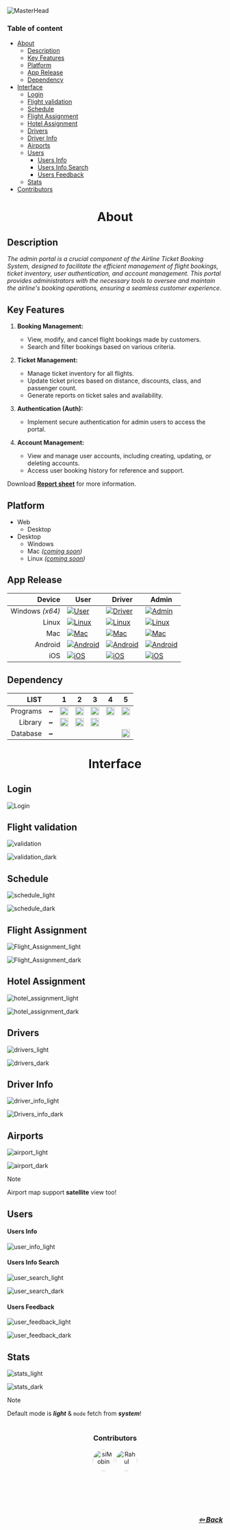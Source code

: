 ![MasterHead][head]

### Table of content

- [About](#about)
  - [Description](#description)
  - [Key Features](#key-features)
  - [Platform](#platform)
  - [App Release](#app-release)
  - [Dependency](#dependency)
- [Interface](#interface)
  - [Login](#login)
  - [Flight validation](#flight-validation)
  - [Schedule](#schedule)
  - [Flight Assignment](#flight-assignment)
  - [Hotel Assignment](#hotel-assignment)
  - [Drivers](#drivers)
  - [Driver Info](#driver-info)
  - [Airports](#airports)
  - [Users](#users)
    - [Users Info](#users-info)
    - [Users Info Search](#users-info-search)
    - [Users Feedback](#users-feedback)
  - [Stats](#stats)
- [Contributors](#contributors)

<!-- Main content -->

# <h1 align=center>About</h1>

## Description

_The admin portal is a crucial component of the Airline Ticket Booking System, designed to facilitate the efficient management of flight bookings, ticket inventory, user authentication, and account management. This portal provides administrators with the necessary tools to oversee and maintain the airline's booking operations, ensuring a seamless customer experience._

## Key Features

1. **Booking Management:**
   - View, modify, and cancel flight bookings made by customers.
   - Search and filter bookings based on various criteria.
2. **Ticket Management:**

   - Manage ticket inventory for all flights.
   - Update ticket prices based on distance, discounts, class, and passenger count.
   - Generate reports on ticket sales and availability.

3. **Authentication (Auth):**

   - Implement secure authentication for admin users to access the portal.

4. **Account Management:**
   - View and manage user accounts, including creating, updating, or deleting accounts.
   - Access user booking history for reference and support.

Download **[Report sheet](https://1drv.ms/b/s!Anra9StYV1r-gw2xm8fBy5s8ZNbA?e=SshHLm)** for more information.

## Platform

- Web
  - Desktop
- Desktop
  - Windows
  - Mac _([coming soon](#app-release))_
  - Linux _([coming soon](#app-release))_

## App Release

<div align="center">

|          Device | User                                                                         | Driver                                                                       | Admin                                                                                                                              |
| --------------: | ---------------------------------------------------------------------------- | ---------------------------------------------------------------------------- | ---------------------------------------------------------------------------------------------------------------------------------- |
| Windows _(x64)_ | [![User](https://img.shields.io/badge/coming%20soon-yellow)](#)              | [![Driver](https://img.shields.io/badge/coming%20soon-yellow)](#)            | [![Admin](https://img.shields.io/badge/Latest-1.2.130-blue)](https://github.com/siMobin/Project_AirlineManagement/releases/latest) |
|           Linux | [![Linux](https://img.shields.io/badge/no%20information%20available-red)](#) | [![Linux](https://img.shields.io/badge/no%20information%20available-red)](#) | [![Linux](https://img.shields.io/badge/coming%20soon-yellow)](#)                                                                   |
|             Mac | [![Mac](https://img.shields.io/badge/coming%20soon-yellow)](#)               | [![Mac](https://img.shields.io/badge/coming%20soon-yellow)](#)               | [![Mac](https://img.shields.io/badge/coming%20soon-yellow)](#)                                                                     |
|         Android | [![Android](https://img.shields.io/badge/coming%20soon-yellow)](#)           | [![Android](https://img.shields.io/badge/coming%20soon-yellow)](#)           | [![Android](https://img.shields.io/badge/no%20information%20available-red)](#)                                                     |
|             iOS | [![iOS](https://img.shields.io/badge/coming%20soon-yellow)](#)               | [![iOS](https://img.shields.io/badge/coming%20soon-yellow)](#)               | [![iOS](https://img.shields.io/badge/no%20information%20available-red)](#)                                                         |

</div>

## Dependency

<div align=center>

| **LIST** | <!--  --> | 1                                                                                                                                            | 2                                                                                                                                                   | 3                                                                                                                                                           | 4                                                                                                                                    | 5                                                                                                                                                                                  |
| -------: | :-------: | -------------------------------------------------------------------------------------------------------------------------------------------- | --------------------------------------------------------------------------------------------------------------------------------------------------- | ----------------------------------------------------------------------------------------------------------------------------------------------------------- | ------------------------------------------------------------------------------------------------------------------------------------ | ---------------------------------------------------------------------------------------------------------------------------------------------------------------------------------- |
| Programs |   **~**   | <img src="https://img.shields.io/badge/PHP-777BB4?logo=php&logoColor=black&style=for-the-badge" height="20" alt="php logo"  />               | <img src="https://img.shields.io/badge/JavaScript-F7DF1E?logo=javascript&logoColor=black&style=for-the-badge" height="20" alt="javascript logo"  /> | <img src="https://img.shields.io/badge/Sass-CC6699?logo=sass&logoColor=black&style=for-the-badge" height="20" alt="sass logo"  />                           | <img src="https://img.shields.io/badge/HTML5-E34F26?logo=html5&logoColor=white&style=for-the-badge" height="20" alt="html5 logo"  /> | <img src="https://img.shields.io/badge/CSS3-1572B6?logo=css3&logoColor=white&style=for-the-badge" height="20" alt="css3 logo"  />                                                  |
|  Library |   **~**   | <img src="https://img.shields.io/badge/Chart.js-1572B6?logo=chart.js&logoColor=pink&style=for-the-badge" height="20" alt="chart js logo"  /> | <img src="https://img.shields.io/badge/%F0%9F%93%85%20FullCalendar-1976d2?style=for-the-badge" height="20" alt="FullCalendar logo" />               | <img src="https://img.shields.io/badge/Font%20Awesome-339AF0?logo=font-awesome&logoColor=white&style=for-the-badge" height="20" alt="Font Awesome logo"  /> |                                                                                                                                      |                                                                                                                                                                                    |
| Database |   **~**   |                                                                                                                                              |                                                                                                                                                     |                                                                                                                                                             |                                                                                                                                      | <img src="https://img.shields.io/badge/Microsoft SQL Server 2022-CC2927?logo=microsoftsqlserver&logoColor=white&style=for-the-badge" height="20" alt="microsoftsqlserver logo"  /> |

</div>

# <h1 align=center>Interface</h1>

## Login

![Login][login]

## Flight validation

![validation][validation_light]

![validation_dark][validation_dark]

## Schedule

![schedule_light][schedule_light]

![schedule_dark][schedule_dark]

## Flight Assignment

![Flight_Assignment_light][flight_assignment_light]

![Flight_Assignment_dark][flight_assignment_dark]

## Hotel Assignment

![hotel_assignment_light][hotel_assignment_light]

![hotel_assignment_dark][hotel_assignment_dark]

## Drivers

![drivers_light][drivers_light]

![drivers_dark][drivers_dark]

## Driver Info

![driver_info_light][driver_info_light]

![Drivers_info_dark][drivers_info_dark]

## Airports

![airport_light][airport_light]

![airport_dark][airport_dark]

> [!NOTE]
> Airport map support **satellite** view too!

## Users

#### Users Info

![user_info_light][user_info_light]

<!-- ![drivers_dark][drivers_dark] -->

#### Users Info Search

![user_search_light][user_search_light]

![user_search_dark][user_search_dark]

#### Users Feedback

![user_feedback_light][user_feedback_light]

![user_feedback_dark][user_feedback_dark]

## Stats

![stats_light][stats_light]

![stats_dark][stats_dark]

> [!NOTE]
> Default mode is **_light_**
> & `mode` fetch from **_system_**!

<!--  -->

<!-- # Conclusion -->

# <h3 align=center>Contributors</h3>

<div align="center">
  <img src="https://avatars.githubusercontent.com/u/102217786?v=4" height="50" alt="siMobin" style="border-radius: 50%;" />
   <img src="https://avatars.githubusercontent.com/u/102604008?v=4" height="50" alt="Rahul"  style="border-radius: 50%;"/>
<!-- 
<hr style="width:350px">
 <img src="https://drive.google.com/uc?export=view&id=14Up1XvM1xxjHVX0gxdK5_58cOmNiD6QY" style="width:350px" align=center alt="special-partner"> -->
</div>

<div style="align:right; text-align:right; margin-top:100px; font-size:16px;" >
<div align=right>

_**[⇦ Back](../)**_

<!--  -->
<!-- End of README.md -->
<!--  -->

<!-- link -->

[head]: https://drive.google.com/uc?export=view&id=1FsZ9hnMmXymxa9fJzBMhNZxLVX_roQCq

<!--  -->

[login]: https://drive.google.com/uc?export=view&id=1BfbmLHYPuS-qu_zYmWUtU9Gneg9enKdI

<!--  -->

[validation_dark]: https://drive.google.com/uc?export=view&id=1BZlL9ry_yZP9y6HUwrScieUihS4I62Gu

<!--  -->

[validation_light]: https://drive.google.com/uc?export=view&id=1D5SD1Cc6WZyljfSvgRwdrJqgn7SXvhqD

<!--  -->

[schedule_light]: https://drive.google.com/uc?export=view&id=1cw9Rl0iIYIDh-_Uy_VuQ0cXVA0fGJ9tn
[schedule_dark]: https://drive.google.com/uc?export=view&id=1ZydgH0VtNDVhKWBcaIc5lap-87YxHSLk

<!--  -->

[flight_assignment_light]: https://drive.google.com/uc?export=view&id=14Gr5sGOmXaVj4ycUuBzFo-8zd4A18CPj
[flight_assignment_dark]: https://drive.google.com/uc?export=view&id=1EOHYLYFjDOPIILKH88Ma_zwdVBWk2wds

<!--  -->

[hotel_assignment_light]: https://drive.google.com/uc?export=view&id=1XroPjuoVEzWHencLZKN1gEwB37qXH2F7
[hotel_assignment_dark]: https://drive.google.com/uc?export=view&id=1AYnq-EYN5MSUCVMnrDFPkPhjxnrRs0ND

<!--  -->

[drivers_light]: https://drive.google.com/uc?export=view&id=1INkW4Br4RIMJ7p2odBNlt9FI_avd0ZUB
[drivers_dark]: https://drive.google.com/uc?export=view&id=1J_M0YJe78cvZaRqdvc7-FOTZxXURviNa

<!--  -->

[driver_info_light]: https://drive.google.com/uc?export=view&id=1oalmCiQDpEw13BqWBS0Os1-TEWDJE8D7
[drivers_info_dark]: https://drive.google.com/uc?export=view&id=1Z6zWnmKb2GCIt-42Ajbq90H8ZzrgwxIe

<!--  -->

[airport_light]: https://drive.google.com/uc?export=view&id=1YCkxu1td_hWRZtPFPsVw_EzO1ZAKOhXJ
[airport_dark]: https://drive.google.com/uc?export=view&id=1i6Jqb079liKwIWCDyXvT4Z9CGo6hsHVm

<!--  -->

[user_info_light]: https://drive.google.com/uc?export=view&id=1rvrO3SHdUVPc7iWb6_1aUqOuE5bFATpR
[user_search_light]: https://drive.google.com/uc?export=view&id=1xCPOw4rXeWa0Vu9nLqJL9llUdDtyKxyL
[user_search_dark]: https://drive.google.com/uc?export=view&id=1yB2x5BHvFrURK_ZILHcGvw7q8Yh3AXCK
[user_feedback_light]: https://drive.google.com/uc?export=view&id=1YtyZCS_9FnjR639wtLDuq-N7_l9KRp79
[user_feedback_dark]: https://drive.google.com/uc?export=view&id=1pkcXuM-qw1M1HNRUvKZo1GNYW9azp6Jd

<!--  -->

[stats_light]: https://drive.google.com/uc?export=view&id=1-TbNTW9EYuhlgJrjxQnS-pSqXTcCC1-s
[stats_dark]: https://drive.google.com/uc?export=view&id=1dvXX007yRi3nGA2nS6As5vXmZwuU-rWx

<!-- end link -->
